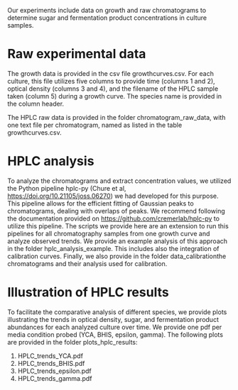 
Our experiments include data on growth and raw chromatograms to determine sugar and fermentation product concentrations in culture samples.

# Raw experimental data

The growth data is provided in the csv file growthcurves.csv. For each culture, this file utilizes five columns to provide time (columns 1 and 2), optical density (columns 3 and 4), and the filename of the HPLC sample taken (column 5) during a growth curve. The species name is provided in the column header.

The HPLC raw data is provided in the folder chromatogram_raw_data, with one text file per chromatogram, named as listed in the table growthcurves.csv. 

# HPLC analysis

To analyze the chromatograms and extract concentration values, we utilized the Python pipeline hplc-py (Chure et al, https://doi.org/10.21105/joss.06270)  we had developed for this purpose. This pipeline allows for the efficient fitting of Gaussian peaks to chromatograms, dealing with overlaps of peaks. We recommend following the documentation provided on https://github.com/cremerlab/hplc-py to utilize this pipeline. The scripts we provide here are an extension to run this pipelines for all chromatography samples from one growth curve and analyze observed trends. We  provide an example analysis of this approach in the folder hplc_analysis_example. This includes also the integration of calibration curves. Finally, we also provide in the folder data_calibrationthe chromatograms and their analysis used for calibration. 

# Illustration of HPLC results

To facilitate the comparative analysis of different species, we provide plots illustrating the trends in optical density, sugar, and fermentation product abundances for each analyzed culture over time. We provide one pdf per media condition probed (YCA, BHIS, epsilon, gamma). The following plots are provided in the folder plots_hplc_results:

1. HPLC_trends_YCA.pdf
2. HPLC_trends_BHIS.pdf
3. HPLC_trends_epsilon.pdf
4. HPLC_trends_gamma.pdf
